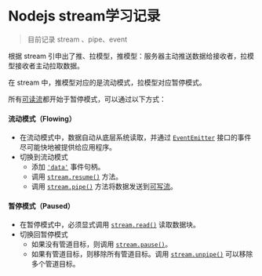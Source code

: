 # Nodejs stream学习记录

> 目前记录 stream 、pipe、event 

根据 stream 引申出了推、拉模型，推模型：服务器主动推送数据给接收者，拉模型接收者主动拉取数据。

在 stream 中，推模型对应的是流动模式，拉模型对应暂停模式。

所有[可读流](http://nodejs.cn/api/stream.html#stream_class_stream_readable)都开始于暂停模式，可以通过以下方式：

#### 流动模式（Flowing）

- 在流动模式中，数据自动从底层系统读取，并通过 [`EventEmitter`](http://nodejs.cn/api/events.html#events_class_eventemitter) 接口的事件尽可能快地被提供给应用程序。
- 切换到流动模式
  - 添加 [`'data'`](http://nodejs.cn/api/stream.html#stream_event_data) 事件句柄。
  - 调用 [`stream.resume()`](http://nodejs.cn/api/stream.html#stream_readable_resume) 方法。
  - 调用 [`stream.pipe()`](http://nodejs.cn/api/stream.html#stream_readable_pipe_destination_options) 方法将数据发送到[可写流](http://nodejs.cn/api/stream.html#stream_class_stream_writable)。

#### 暂停模式（Paused）

- 在暂停模式中，必须显式调用 [`stream.read()`](http://nodejs.cn/api/stream.html#stream_readable_read_size) 读取数据块。
- 切换回暂停模式
  - 如果没有管道目标，则调用 [`stream.pause()`](http://nodejs.cn/api/stream.html#stream_readable_pause)。
  - 如果有管道目标，则移除所有管道目标。调用 [`stream.unpipe()`](http://nodejs.cn/api/stream.html#stream_readable_unpipe_destination) 可以移除多个管道目标。